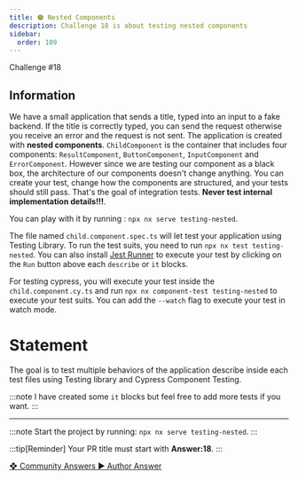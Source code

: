 ```yaml
---
title: 🟠 Nested Components
description: Challenge 18 is about testing nested components
sidebar:
  order: 109
---
```


<div class="chip">Challenge #18</div>

## Information

We have a small application that sends a title, typed into an input to a fake backend.
If the title is correctly typed, you can send the request otherwise you receive an error and the request is not sent.
The application is created with <b>nested components</b>. `ChildComponent` is the container that includes four components: `ResultComponent`, `ButtonComponent`, `InputComponent` and `ErrorComponent`. However since we are testing our component as a black box, the architecture of our components doesn't change anything. You can create your test, change how the components are structured, and your tests should still pass. That's the goal of integration tests. <b>Never test internal implementation details!!!</b>.

You can play with it by running : `npx nx serve testing-nested`.

The file named `child.component.spec.ts` will let test your application using Testing Library. To run the test suits, you need to run `npx nx test testing-nested`. You can also install [Jest Runner](https://marketplace.visualstudio.com/items?itemName=firsttris.vscode-jest-runner) to execute your test by clicking on the `Run` button above each `describe` or `it` blocks.

For testing cypress, you will execute your test inside the `child.component.cy.ts` and run `npx nx component-test testing-nested` to execute your test suits. You can add the `--watch` flag to execute your test in watch mode.

# Statement

The goal is to test multiple behaviors of the application describe inside each test files using Testing library and Cypress Component Testing.

:::note
I have created some `it` blocks but feel free to add more tests if you want.
:::

---

:::note
Start the project by running: `npx nx serve testing-nested`.
:::

:::tip[Reminder]
Your PR title must start with <b>Answer:18</b>.
:::

<div class="article-footer">
  <a
    href="https://github.com/tomalaforge/angular-challenges/pulls?q=label%3A18+label%3Aanswer"
    alt="Nested Components community solutions">
    ❖ Community Answers
  </a>
  <a
    href='https://github.com/tomalaforge/angular-challenges/pulls?q=label%3A18+label%3A"answer+author"'
    alt="Nested Components solution author">
    ▶︎ Author Answer
  </a>
  </div>
